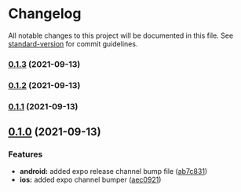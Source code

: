 # Changelog

All notable changes to this project will be documented in this file. See [standard-version](https://github.com/conventional-changelog/standard-version) for commit guidelines.

### [0.1.3](https://github.com/Torah-Anytime/standard-version-expo-channel/compare/v0.1.2...v0.1.3) (2021-09-13)

### [0.1.2](https://github.com/Torah-Anytime/standard-version-expo-channel/compare/v0.1.1...v0.1.2) (2021-09-13)

### [0.1.1](https://github.com/Torah-Anytime/standard-version-expo-channel/compare/v0.1.0...v0.1.1) (2021-09-13)

## [0.1.0](https://github.com/Torah-Anytime/standard-version-expo-channel/tree/v0.1.0) (2021-09-13)

### Features

* **android:** added expo release channel bump file ([ab7c831](https://github.com/Torah-Anytime/standard-version-expo-channel/commit/ab7c831505cd031d0bf4c5fc12ef410fbc620967))
* **ios:** added expo channel bumper ([aec0921](https://github.com/Torah-Anytime/standard-version-expo-channel/commit/aec0921cdc8d81d6c2c0624f67ff627cf2c60e2d))
